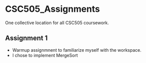 # CSC505_Assignments
One collective location for all CSC505 coursework.

## Assignment 1
- Warmup assignmnent to familiarize myself with the workspace.
- I chose to implement MergeSort
